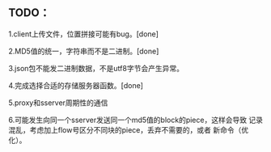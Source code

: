 ## TODO：

1.client上传文件，位置拼接可能有bug。[done]

2.MD5值的统一，字符串而不是二进制。[done]

3.json包不能发二进制数据，不是utf8字节会产生异常。

4.完成选择合适的存储服务器函数。[done]

5.proxy和sserver周期性的通信

6.可能发生向同一个sserver发送同一个md5值的block的piece，这样会导致
记录混乱，考虑加上flow号区分不同块的piece，丢弃不需要的，或者
新命令（优化）。

